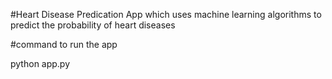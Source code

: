 #Heart Disease Predication 
App which uses machine learning algorithms to predict the probability of heart diseases

#command to run the app

python app.py
